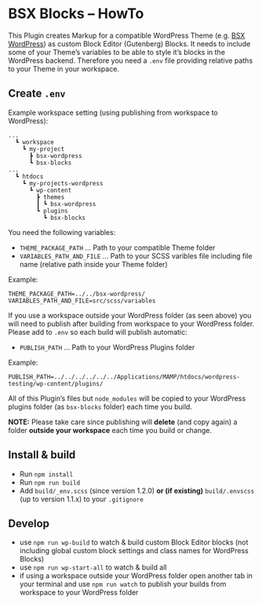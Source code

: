 # BSX Blocks – HowTo

This Plugin creates Markup for a compatible WordPress Theme (e.g. [BSX WordPress](https://github.com/ihniwiad/bsx-wordpress)) as custom Block Editor (Gutenberg) Blocks. It needs to include some of your Theme’s variables to be able to style it’s blocks in the WordPress backend. Therefore you need a `.env` file providing relative paths to your Theme in your workspace.


## Create `.env`

Example workspace setting (using publishing from workspace to WordPress):

```
...
  ┗ workspace
    ┗ my-project
      ┣ bsx-wordpress
      ┗ bsx-blocks
...
  ┗ htdocs
    ┗ my-projects-wordpress
      ┗ wp-content
        ┣ themes
        ┃ ┗ bsx-wordpress
        ┗ plugins
          ┗ bsx-blocks
```

You need the following variables:

* `THEME_PACKAGE_PATH` ... Path to your compatible Theme folder
* `VARIABLES_PATH_AND_FILE` ... Path to your SCSS varibles file including file name (relative path inside your Theme folder)

Example:

```
THEME_PACKAGE_PATH=../../bsx-wordpress/
VARIABLES_PATH_AND_FILE=src/scss/variables
```

If you use a workspace outside your WordPress folder (as seen above) you will need to publish after building from workspace to your WordPress folder. Please add to `.env` so each build will publish automatic:

* `PUBLISH_PATH` ... Path to your WordPress Plugins folder

Example: 

```
PUBLISH_PATH=../../../../../../Applications/MAMP/htdocs/wordpress-testing/wp-content/plugins/
```

All of this Plugin’s files but `node_modules` will be copied to your WordPress plugins folder (as `bsx-blocks` folder) each time you build.

**NOTE:** Please take care since publishing will **delete** (and copy again) a folder **outside your workspace** each time you build or change.


## Install & build

* Run `npm install`
* Run `npm run build`
* Add `build/_env.scss` (since version 1.2.0) **or (if existing)** `build/.envscss` (up to version 1.1.x) to your `.gitignore`


## Develop

* use `npm run wp-build` to watch & build custom Block Editor blocks (not including global custom block settings and class names for WordPress Blocks)
* use `npm run wp-start-all` to watch & build all
* if using a workspace outside your WordPress folder open another tab in your terminal and use `npm run watch` to publish your builds from workspace to your WordPress folder



